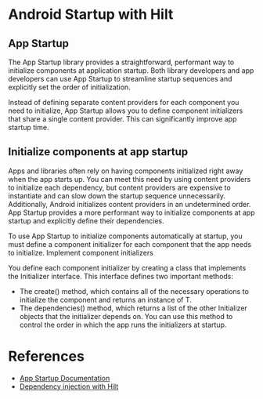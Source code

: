 # Android Startup with Hilt

## App Startup
The App Startup library provides a straightforward, performant way to initialize components at
application startup. Both library developers and app developers can use App Startup to streamline
startup sequences and explicitly set the order of initialization.

Instead of defining separate content providers for each component you need to initialize, App
Startup allows you to define component initializers that share a single content provider. This can
significantly improve app startup time.

## Initialize components at app startup

Apps and libraries often rely on having components initialized right away when the app starts up. You can meet this need by using content providers to initialize each dependency, but content providers are expensive to instantiate and can slow down the startup sequence unnecessarily. Additionally, Android initializes content providers in an undetermined order. App Startup provides a more performant way to initialize components at app startup and explicitly define their dependencies.

To use App Startup to initialize components automatically at startup, you must define a component initializer for each component that the app needs to initialize.
Implement component initializers

You define each component initializer by creating a class that implements the Initializer<T> interface. This interface defines two important methods:

- The create() method, which contains all of the necessary operations to initialize the component and returns an instance of T.
- The dependencies() method, which returns a list of the other Initializer<T> objects that the initializer depends on. You can use this method to control the order in which the app runs the initializers at startup.

# References
- [App Startup Documentation](https://developer.android.com/topic/libraries/app-startup)
- [Dependency injection with Hilt](https://developer.android.com/training/dependency-injection/hilt-android)
